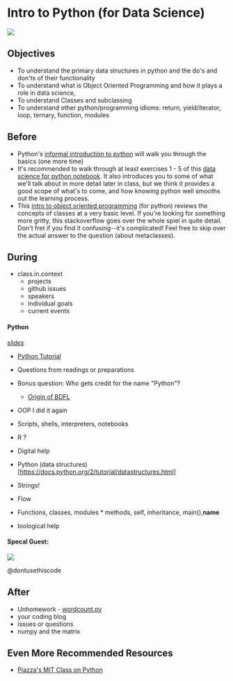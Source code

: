 # Intro to Python (for Data Science)

![](https://www.python.org/~guido/images/license.jpg)

## Objectives

* To understand the primary data structures in python and the do's and don'ts of their functionality
* To understand what is Object Oriented Programming and how it plays a role in data science,
* To understand Classes and subclassing
* To understand other python/programming idioms: return, yield/iterator, loop, ternary, function, modules
  
## Before

* Python's [informal introduction to python](https://docs.python.org/2/tutorial/introduction.html) will walk you through the basics (one more time)
* It's recommended to walk through at least exercises 1 - 5 of this [data science for python notebook](http://nbviewer.ipython.org/github/gumption/Python_for_Data_Science/blob/master/Python_for_Data_Science_all.ipynb). It also introduces you to some of what we'll talk about in more detail later in class, but we think it provides a good scope of what's to come, and how knowing python well smooths out the learning process.
* This [intro to object oriented programming](http://code.tutsplus.com/articles/python-from-scratch-object-oriented-programming--net-21476) (for python) reviews the concepts of classes at a very basic level. If you're looking for something more gritty, this stackoverflow goes over the whole spiel in quite detail. Don't fret if you find it confusing--it's complicated! Feel free to skip over the actual answer to the question (about metaclasses).




## During

* class.in.context
  * projects
  * github issues
  * speakers
  * individual goals
  * current events

 
#### Python

*[slides](slides.pdf)*

* [Python Tutorial](https://docs.python.org/2/tutorial/index.html)


* Questions from readings or preparations
* Bonus question: Who gets credit for the name "Python"?
  * [Origin of BDFL](origin_of_bdfl.md)
* OOP I did it again
* Scripts, shells, interpreters, notebooks
* R ?
* Digital help
* Python (data structures)[https://docs.python.org/2/tutorial/datastructures.html]
* Strings!
* Flow
* Functions, classes, modules
		* methods, self, inheritance, main(),__name__
* biological help
  
#### Specal Guest:

![](http://note.io/1xzQbMD)

@dontusethiscode



## After

* Unhomework - [wordcount.py](https://github.com/TeachingDataScience/data-science-course/blob/forstudentviewing/lesson02_python/google-python/google-python-exercises/basic/wordcount.py)
* your coding blog
* issues or questions
* numpy and the matrix

## Even More Recommended Resources

* [Piazza's MIT Class on Python](http://web.mit.edu/6.s189/www/materials.html)
